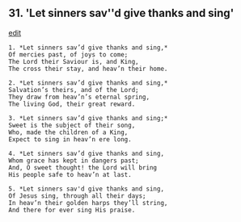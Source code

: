 
## 31.  'Let sinners sav''d give thanks and sing'
[edit](https://docs.google.com/document/d/162RF6-lWv7jcNrvg2bZDfqdOgu5O1lBl/edit?mode=html)



    1. *Let sinners sav’d give thanks and sing,*
    Of mercies past, of joys to come;
    The Lord their Saviour is, and King,
    The cross their stay, and heav’n their home.

    2. *Let sinners sav’d give thanks and sing,*
    Salvation’s theirs, and of the Lord;
    They draw from heav’n’s eternal spring,
    The living God, their great reward.

    3. *Let sinners sav’d give thanks and sing;*
    Sweet is the subject of their song,
    Who, made the children of a King,
    Expect to sing in heav’n ere long.

    4. *Let sinners sav’d give thanks and sing,
    Whom grace has kept in dangers past; 
    And, O sweet thought! the Lord will bring 
    His people safe to heav’n at last.

    5. *Let sinners sav'd give thanks and sing,
    Of Jesus sing, through all their days;
    In heav’n their golden harps they’ll string, 
    And there for ever sing His praise.
